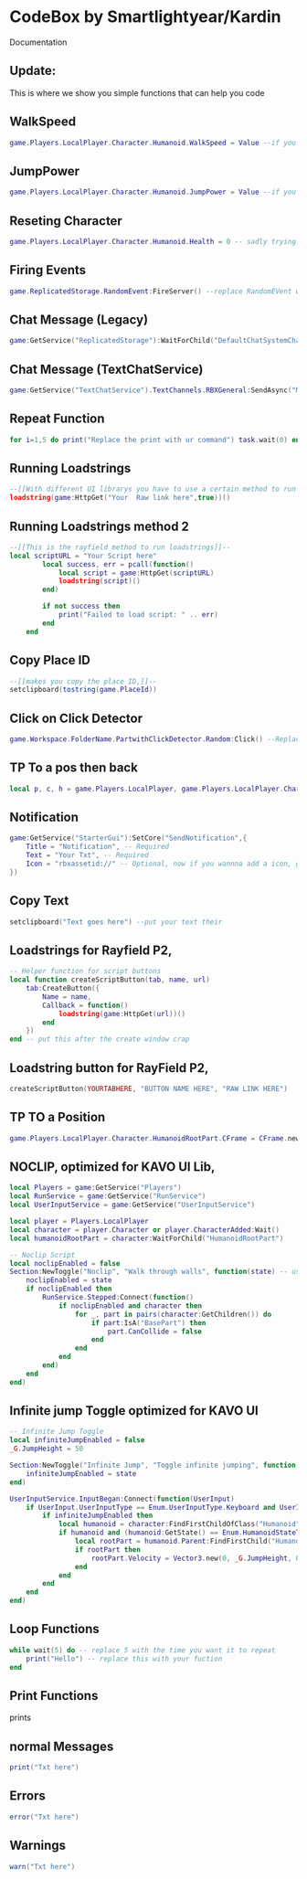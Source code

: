 # CodeBox by Smartlightyear/Kardin
Documentation

## Update:
This is where we show you simple functions that can help you code

## WalkSpeed
```lua
game.Players.LocalPlayer.Character.Humanoid.WalkSpeed = Value --if you were using a UI lib Value would represent the speed, can be used for sliders, but if you want the speed in personal just replace value with a number
```

## JumpPower
```lua
game.Players.LocalPlayer.Character.Humanoid.JumpPower = Value --if you were using a UI lib Value would represent the JumpPower, can be used for sliders, but if you want the jumppower in personal just replace value with a number
```

## Reseting Character
```lua
game.Players.LocalPlayer.Character.Humanoid.Health = 0 -- sadly trying to make this 100 doesn't work as the server denies it.
```

 ## Firing Events
```lua
game.ReplicatedStorage.RandomEvent:FireServer() --replace RandomEVent with the event you wanna trigger.
```
 ## Chat Message (Legacy)
```lua
game:GetService("ReplicatedStorage"):WaitForChild("DefaultChatSystemChatEvents").SayMessageRequest:FireServer("Text Here", "All") --replace text here with your message, only change that
```
## Chat Message (TextChatService)
```lua
game:GetService("TextChatService").TextChannels.RBXGeneral:SendAsync("Message goes here!")
```

## Repeat Function
```lua
for i=1,5 do print("Replace the print with ur command") task.wait(0) end
```

 ## Running Loadstrings
```lua
--[[With different UI librarys you have to use a certain method to run the loadstrings like rayfield, but here is the normal way]]--
loadstring(game:HttpGet("Your  Raw link here",true))() 
```
 ## Running Loadstrings method 2
```lua
--[[This is the rayfield method to run loadstrings]]--
local scriptURL = "Your Script here"
        local success, err = pcall(function()
            local script = game:HttpGet(scriptURL)
            loadstring(script)()
        end)

        if not success then
            print("Failed to load script: " .. err)
        end
    end 
```
 
 ## Copy Place ID
```lua
--[[makes you copy the place ID,]]--
setclipboard(tostring(game.PlaceId))
```
## Click on Click Detector
```lua
game.Workspace.FolderName.PartwithClickDetector.Random:Click() --Replace Random with you're click detector, replace Foldername, with the name of the folder its in, if not in a folder, just remove it, replace Partwithclickdector with the part the detectors located in
```

## TP To a pos then back
```lua
local p, c, h = game.Players.LocalPlayer, game.Players.LocalPlayer.Character or game.Players.LocalPlayer.CharacterAdded:Wait(), game.Players.LocalPlayer.Character:WaitForChild("HumanoidRootPart") local o = h.Position; h.CFrame = CFrame.new(positionHere); wait(0); h.CFrame = CFrame.new(o) --replace positionHere with your position,

```

 ## Notification
```lua
game:GetService("StarterGui"):SetCore("SendNotification",{
	Title = "Notification", -- Required
	Text = "Your Txt", -- Required
	Icon = "rbxassetid://" -- Optional, now if you wannna add a icon, go to https://create.roblox.com/dashboard/creations?activeTab=Image and get a Image NOT DECAL!
})
```

 ## Copy Text
```lua
setclipboard("Text goes here") --put your text their
```

 ## Loadstrings for Rayfield P2,
```lua
-- Helper function for script buttons
local function createScriptButton(tab, name, url)
    tab:CreateButton({
        Name = name,
        Callback = function()
            loadstring(game:HttpGet(url))()
        end
    })
end -- put this after the create window crap
```

## Loadstring button for RayField P2,
```lua
createScriptButton(YOURTABHERE, "BUTTON NAME HERE", "RAW LINK HERE")
```
## TP TO a Position
```lua
game.Players.LocalPlayer.Character.HumanoidRootPart.CFrame = CFrame.new(0, 0, 0) --replace 0, 0, 0 with the position you want your character to move to, (x, Y, Z)
```
## NOCLIP, optimized for KAVO UI Lib,
```lua
local Players = game:GetService("Players")
local RunService = game:GetService("RunService")
local UserInputService = game:GetService("UserInputService")

local player = Players.LocalPlayer
local character = player.Character or player.CharacterAdded:Wait()
local humanoidRootPart = character:WaitForChild("HumanoidRootPart")

-- Noclip Script
local noclipEnabled = false
Section:NewToggle("Noclip", "Walk through walls", function(state) -- use this with replace this with the toggle you want,
    noclipEnabled = state
    if noclipEnabled then
        RunService.Stepped:Connect(function()
            if noclipEnabled and character then
                for _, part in pairs(character:GetChildren()) do
                    if part:IsA("BasePart") then
                        part.CanCollide = false
                    end
                end
            end
        end)
    end
end)
```
## Infinite jump Toggle optimized for KAVO UI
```lua
-- Infinite Jump Toggle
local infiniteJumpEnabled = false
_G.JumpHeight = 50

Section:NewToggle("Infinite Jump", "Toggle infinite jumping", function(state)
    infiniteJumpEnabled = state
end)

UserInputService.InputBegan:Connect(function(UserInput)
    if UserInput.UserInputType == Enum.UserInputType.Keyboard and UserInput.KeyCode == Enum.KeyCode.Space then
        if infiniteJumpEnabled then
            local humanoid = character:FindFirstChildOfClass("Humanoid")
            if humanoid and (humanoid:GetState() == Enum.HumanoidStateType.Jumping or humanoid:GetState() == Enum.HumanoidStateType.Freefall) then
                local rootPart = humanoid.Parent:FindFirstChild("HumanoidRootPart")
                if rootPart then
                    rootPart.Velocity = Vector3.new(0, _G.JumpHeight, 0)
                end
            end
        end
    end
end)
```
## Loop Functions
```lua
while wait(5) do -- replace 5 with the time you want it to repeat
    print("Hello") -- replace this with your fuction
end
```


## Print Functions
prints

## normal Messages
```lua
print("Txt here")
```

## Errors
```lua
error("Txt here")
```

## Warnings
```lua
warn("Txt here")
```

